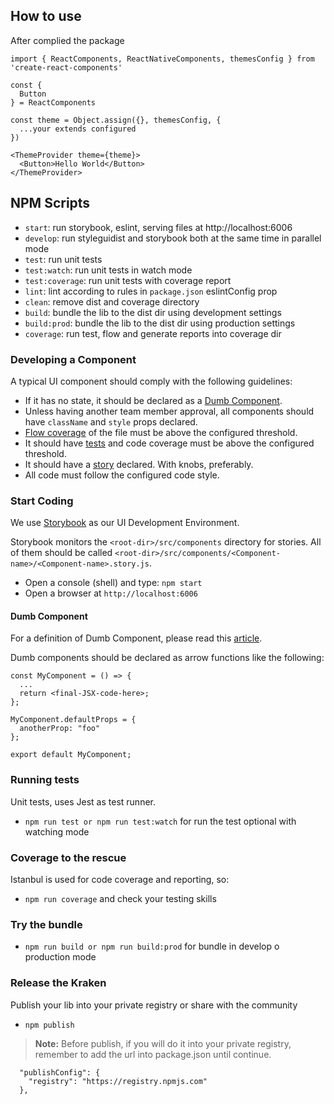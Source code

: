 ## How to use

After complied the package
```
import { ReactComponents, ReactNativeComponents, themesConfig } from 'create-react-components'

const {
  Button
} = ReactComponents

const theme = Object.assign({}, themesConfig, {
  ...your extends configured  
})

<ThemeProvider theme={theme}>
  <Button>Hello World</Button>
</ThemeProvider>
```

## NPM Scripts
* `start`: run storybook, eslint, serving files at http://localhost:6006
* `develop`: run styleguidist and storybook both at the same time in parallel mode
* `test`: run unit tests
* `test:watch`: run unit tests in watch mode
* `test:coverage`: run unit tests with coverage report
* `lint`: lint according to rules in `package.json` eslintConfig prop
* `clean`: remove dist and coverage directory
* `build`: bundle the lib to the dist dir using development settings
* `build:prod`: bundle the lib to the dist dir using production settings
* `coverage`: run test, flow and generate reports into coverage dir

### Developing a Component
A typical UI component should comply with the following guidelines:

* If it has no state, it should be declared as a [Dumb Component](#dumb-component).
* Unless having another team member approval, all components should have `className` and `style` props declared.
* [Flow coverage](#coverage-to-the-rescue) of the file must be above the configured threshold.
* It should have [tests](#running-tests) and code coverage must be above the configured threshold.
* It should have a [story](#start-coding) declared. With knobs, preferably.
* All code must follow the configured code style.

### Start Coding
We use [Storybook](https://storybook.js.org/) as our UI Development Environment.

Storybook monitors the `<root-dir>/src/components` directory for stories. All of them should be
called `<root-dir>/src/components/<Component-name>/<Component-name>.story.js`.

* Open a console (shell) and type: ```npm start```
* Open a browser at `http://localhost:6006`

#### Dumb Component

For a definition of Dumb Component, please read this [article](https://jaketrent.com/post/smart-dumb-components-react).

Dumb components should be declared as arrow functions like the following:

```
const MyComponent = () => {
  ...
  return <final-JSX-code-here>;
};

MyComponent.defaultProps = {
  anotherProp: "foo"
};

export default MyComponent;
```

### Running tests
Unit tests, uses Jest as test runner.
* `npm run test or npm run test:watch` for run the test optional with watching mode


### Coverage to the rescue
Istanbul is used for code coverage and reporting, so:
* `npm run coverage` and check your testing skills


### Try the bundle
* `npm run build or npm run build:prod` for bundle in develop o production mode


### Release the Kraken
Publish your lib into your private registry or share with the community
* `npm publish`

>**Note:** Before publish, if you will do it into your private registry, remember to add the url into package.json until continue.
```
  "publishConfig": {
    "registry": "https://registry.npmjs.com"
  },
```
